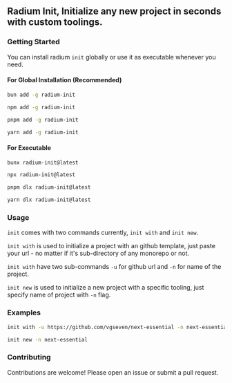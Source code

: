 ## Radium Init, Initialize any new project in seconds with custom toolings.

### Getting Started

You can install radium `init` globally or use it as executable whenever you need.

#### For Global Installation (Recommended)

```bash
bun add -g radium-init
```
```bash
npm add -g radium-init
```
```bash
pnpm add -g radium-init
```
```bash
yarn add -g radium-init
```
#### For Executable

```bash
bunx radium-init@latest
```
```bash
npx radium-init@latest
```
```bash
pnpm dlx radium-init@latest
```
```bash
yarn dlx radium-init@latest
```
### Usage

`init` comes with two commands currently, `init with` and `init new`.

`init with` is used to initialize a project with an github template, just paste your url - no matter if it's sub-directory of any monorepo or not.

`init with` have two sub-commands `-u` for github url and `-n` for name of the project.

`init new` is used to initialize a new project with a specific tooling, just specify name of project with `-n` flag.

### Examples

```bash
init with -u https://github.com/vgseven/next-essential -n next-essential
```

```bash
init new -n next-essential
```

### Contributing

Contributions are welcome! Please open an issue or submit a pull request. 